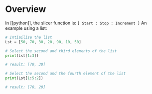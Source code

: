 # Overview
In [[python]], the slicer function is: `[ Start : Stop : Increment ]`
 An example using a list:
```python
# Intiailise the list
Lst = [50, 70, 30, 20, 90, 10, 50]

# Select the second and third elements of the list
print(Lst[1:3])

# result: [70, 30]

# Select the second and the fourth element of the list
print(Lst[1:5:2])

# result: [70, 20]
```
